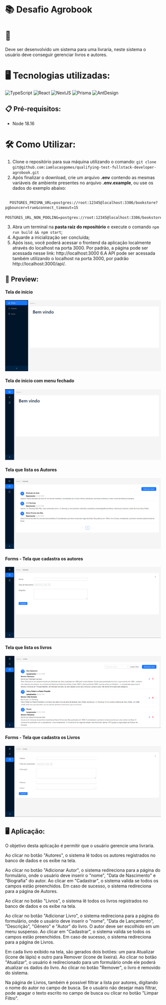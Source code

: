 # 📚 Desafio Agrobook
# 🎯
Deve ser desenvolvido um sistema para uma livraria, neste sistema o usuário deve
conseguir gerenciar livros e autores.
# 🖥️ Tecnologias utilizadas:
![TypeScript](https://img.shields.io/badge/typescript-%23007ACC.svg?style=for-the-badge&logo=typescript&logoColor=white)
![React](https://img.shields.io/badge/react-%2320232a.svg?style=for-the-badge&logo=react&logoColor=%2361DAFB)
![NextJS](https://img.shields.io/badge/NextJS-000000.svg?&style=for-the-badge&logo=next.js&logoColor=white)
![Prisma](https://img.shields.io/badge/Prisma-2D3748.svg?&style=for-the-badge&logo=prisma&logoColor=white)
![AntDesign](https://img.shields.io/badge/AntDesign-0170FE.svg?&style=for-the-badge&logo=antdesign&logoColor=white)
## 📋 Pré-requisitos:
- Node 18.16
# 🛠️ Como Utilizar:
1. Clone o repositório para sua máquina utilizando o comando:
	`git clone git@github.com:iamlucasgomes/qualifying-test-fullstack-developer-agrobook.git`
2. Após finalizar o download, crie um arquivo **.env** contendo as mesmas variáveis de ambiente presentes no arquivo **.env.example**, ou use os dados do exemplo abaixo:
<pre><code>
  POSTGRES_PRISMA_URL=postgres://root:12345@localhost:3306/bookstore?pgbouncer=true&connect_timeout=15
  POSTGRES_URL_NON_POOLING=postgres://root:12345@localhost:3306/bookstore
</code></pre>
3. Abra um terminal na **pasta raiz do repositório** e execute o comando <code>npm run build && npm start</code>;
4. Aguarde a inicialização ser concluída;
5. Após isso, você poderá acessar o frontend da aplicação localmente através do localhost na porta 3000. Por padrão, a página pode ser acessada nesse link: <link>http://localhost:3000</link>
6.A API pode ser acessada também utilizando o localhost na porta 3000, por padrão <link>http://localhost:3000/api/<link>.
## 📸 Preview:
#### Tela de início
![alt text](./preview/tela1.png)
#### Tela de inicio com menu fechado
![alt text](./preview/tela1-menu-oculto.png)
#### Tela que lista os Autores
![alt text](./preview/tela-autores.png)
#### Forms - Tela que cadastra os autores
![alt text](./preview/tela-autores-form.png)
#### Tela que lista os livros
![alt text](./preview/tela-livros.png)
#### Forms - Tela que cadastra os Livros
![alt text](./preview/tela-livros-form.png)

## 🖥️ Aplicação:
O objetivo desta aplicação é permitir que o usuário gerencie uma livraria.

Ao clicar no botão "Autores", o sistema lê todos os autores registrados no banco de dados e os exibe na tela.

Ao clicar no botão "Adicionar Autor", o sistema redireciona para a página do formulário, onde o usuário deve inserir o "nome", "Data de Nascimento" e "Biografia" do autor. Ao clicar em "Cadastrar", o sistema valida se todos os campos estão preenchidos. Em caso de sucesso, o sistema redireciona para a página de Autores.

Ao clicar no botão "Livros", o sistema lê todos os livros registrados no banco de dados e os exibe na tela.

Ao clicar no botão "Adicionar Livro", o sistema redireciona para a página do formulário, onde o usuário deve inserir o "nome", "Data de Lançamento", "Descrição", "Gênero" e "Autor" do livro. O autor deve ser escolhido em um menu suspenso. Ao clicar em "Cadastrar", o sistema valida se todos os campos estão preenchidos. Em caso de sucesso, o sistema redireciona para a página de Livros.

Em cada livro exibido na tela, são gerados dois botões: um para Atualizar (ícone de lápis) e outro para Remover (ícone de lixeira). Ao clicar no botão "Atualizar", o usuário é redirecionado para um formulário onde ele poderá atualizar os dados do livro. Ao clicar no botão "Remover", o livro é removido do sistema.

Na página de Livros, também é possível filtrar a lista por autores, digitando o nome do autor no campo de busca. Se o usuário não desejar mais filtrar, pode apagar o texto escrito no campo de busca ou clicar no botão "Limpar Filtro".